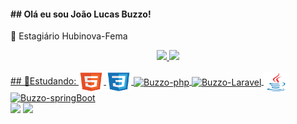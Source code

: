 <h4>## Olá eu sou João Lucas Buzzo!</h4>

🔭 Estagiário Hubinova-Fema
<br>
<div align="center">
  <a href="https://github.com/JoBuzzo">
  <img height="180em" src="https://github-readme-stats.vercel.app/api?username=JoBuzzo&show_icons=true&theme=dracula&include_all_commits=true&count_private=true"/>
  <img height="180em" src="https://github-readme-stats.vercel.app/api/top-langs/?username=JoBuzzo&layout=compact&langs_count=7&theme=dracula"/>
</div>
<div style="display: inline_block"><br>
  ## 🌱Estudando:
  <img align="center" alt="Buzzo-HTML" height="30" width="40" src="https://raw.githubusercontent.com/devicons/devicon/master/icons/html5/html5-original.svg">
  <img align="center" alt="Buzzo-CSS" height="30" width="40" src="https://raw.githubusercontent.com/devicons/devicon/master/icons/css3/css3-original.svg">
  <img align="center" alt="Buzzo-php" height="30" width="40" src="https://upload.wikimedia.org/wikipedia/commons/thumb/2/27/PHP-logo.svg/2560px-PHP-logo.svg.png">
  <img align="center" alt="Buzzo-Laravel" height="30" width="35" src="https://cdn.worldvectorlogo.com/logos/laravel-1.svg">
  <img align="center" alt="Buzzo-java" height="30" width="40" src="https://raw.githubusercontent.com/devicons/devicon/master/icons/java/java-original.svg">
  <img align="center" alt="Buzzo-springBoot" height="30" width="30" src="https://seeklogo.com/images/S/spring-logo-9A2BC78AAF-seeklogo.com.png">
</div>
  
  
 
<div> 
  <a href="https://instagram.com/joao.buzzo" target="_blank"><img src="https://img.shields.io/badge/-Instagram-%23E4405F?style=for-the-badge&logo=instagram&logoColor=white" target="_blank"></a>
  <a href = "mailto:joaolucas.buzzo@gmail.com"><img src="https://img.shields.io/badge/-Gmail-%23333?style=for-the-badge&logo=gmail&logoColor=white" target="_blank"></a>
 
 
</div>
